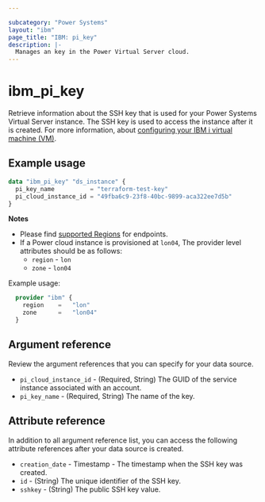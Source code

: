 ```yaml
---

subcategory: "Power Systems"
layout: "ibm"
page_title: "IBM: pi_key"
description: |-
  Manages an key in the Power Virtual Server cloud.
---
```


# ibm_pi_key
Retrieve information about the SSH key that is used for your Power Systems Virtual Server instance. The SSH key is used to access the instance after it is created. For more information, about [configuring your IBM i virtual machine (VM)](https://cloud.ibm.com/docs/power-iaas?topic=power-iaas-configuring-ibmi).

## Example usage

```terraform
data "ibm_pi_key" "ds_instance" {
  pi_key_name          = "terraform-test-key"
  pi_cloud_instance_id = "49fba6c9-23f8-40bc-9899-aca322ee7d5b"
}
```

**Notes**

* Please find [supported Regions](https://cloud.ibm.com/apidocs/power-cloud#endpoint) for endpoints.
* If a Power cloud instance is provisioned at `lon04`, The provider level attributes should be as follows:
  * `region` - `lon`
  * `zone` - `lon04`

Example usage:

  ```terraform
    provider "ibm" {
      region    =   "lon"
      zone      =   "lon04"
    }
  ```
  
## Argument reference
Review the argument references that you can specify for your data source. 

- `pi_cloud_instance_id` - (Required, String) The GUID of the service instance associated with an account.
- `pi_key_name` - (Required, String) The name of the key.

## Attribute reference
In addition to all argument reference list, you can access the following attribute references after your data source is created. 

- `creation_date` - Timestamp - The timestamp when the SSH key was created.
- `id` - (String) The unique identifier of the SSH key.
- `sshkey` - (String) The public SSH key value.
